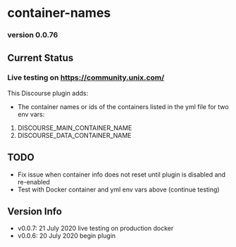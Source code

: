 # container-names

### version 0.0.76

## Current Status

### Live testing on https://community.unix.com/

This Discourse plugin adds:

- The container names or ids of the containers listed in the yml file for two env vars:

1.  DISCOURSE_MAIN_CONTAINER_NAME
2.  DISCOURSE_DATA_CONTAINER_NAME

## TODO

- Fix issue when container info does not reset until plugin is disabled and re-enabled
- Test with Docker container and yml env vars above (continue testing)

## Version Info

- v0.0.7: 21 July 2020 live testing on production docker
- v0.0.6: 20 July 2020 begin plugin
